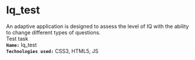 # Iq_test

An adaptive application is designed to assess the level of IQ with the ability to change different types of questions.<br>
Test task <br>
<b>`Name:`</b> Iq_test<br>
<b>`Technologies used:`</b> CSS3, HTML5, JS

